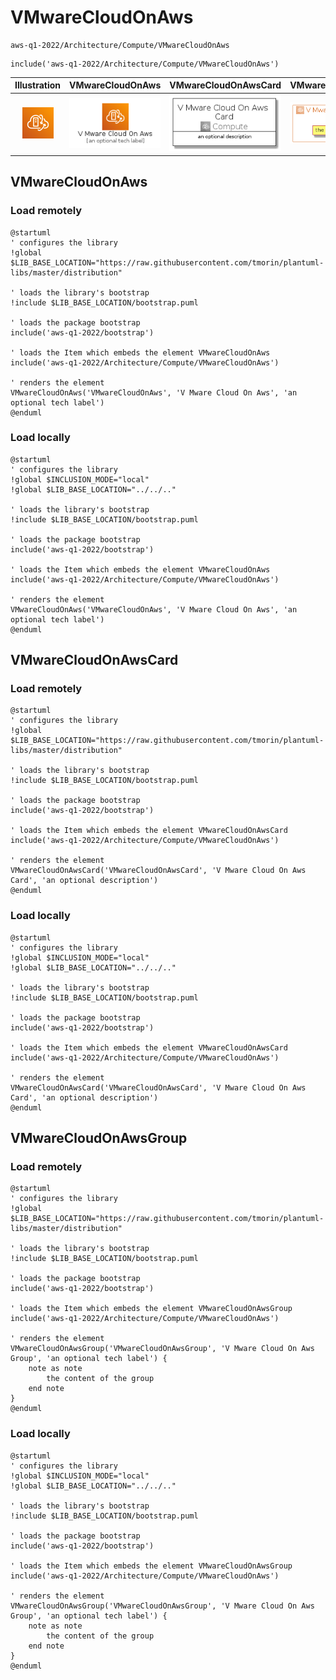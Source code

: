 # VMwareCloudOnAws


```text
aws-q1-2022/Architecture/Compute/VMwareCloudOnAws
```

```text
include('aws-q1-2022/Architecture/Compute/VMwareCloudOnAws')
```



| Illustration | VMwareCloudOnAws | VMwareCloudOnAwsCard | VMwareCloudOnAwsGroup |
| :---: | :---: | :---: | :---: |
| ![illustration for Illustration](../../../aws-q1-2022/Architecture/Compute/VMwareCloudOnAws.png) | ![illustration for VMwareCloudOnAws](../../../aws-q1-2022/Architecture/Compute/VMwareCloudOnAws.Local.png) | ![illustration for VMwareCloudOnAwsCard](../../../aws-q1-2022/Architecture/Compute/VMwareCloudOnAwsCard.Local.png) | ![illustration for VMwareCloudOnAwsGroup](../../../aws-q1-2022/Architecture/Compute/VMwareCloudOnAwsGroup.Local.png) |




## VMwareCloudOnAws

### Load remotely
```plantuml
@startuml
' configures the library
!global $LIB_BASE_LOCATION="https://raw.githubusercontent.com/tmorin/plantuml-libs/master/distribution"

' loads the library's bootstrap
!include $LIB_BASE_LOCATION/bootstrap.puml

' loads the package bootstrap
include('aws-q1-2022/bootstrap')

' loads the Item which embeds the element VMwareCloudOnAws
include('aws-q1-2022/Architecture/Compute/VMwareCloudOnAws')

' renders the element
VMwareCloudOnAws('VMwareCloudOnAws', 'V Mware Cloud On Aws', 'an optional tech label')
@enduml
```

### Load locally
```plantuml
@startuml
' configures the library
!global $INCLUSION_MODE="local"
!global $LIB_BASE_LOCATION="../../.."

' loads the library's bootstrap
!include $LIB_BASE_LOCATION/bootstrap.puml

' loads the package bootstrap
include('aws-q1-2022/bootstrap')

' loads the Item which embeds the element VMwareCloudOnAws
include('aws-q1-2022/Architecture/Compute/VMwareCloudOnAws')

' renders the element
VMwareCloudOnAws('VMwareCloudOnAws', 'V Mware Cloud On Aws', 'an optional tech label')
@enduml
```

## VMwareCloudOnAwsCard

### Load remotely
```plantuml
@startuml
' configures the library
!global $LIB_BASE_LOCATION="https://raw.githubusercontent.com/tmorin/plantuml-libs/master/distribution"

' loads the library's bootstrap
!include $LIB_BASE_LOCATION/bootstrap.puml

' loads the package bootstrap
include('aws-q1-2022/bootstrap')

' loads the Item which embeds the element VMwareCloudOnAwsCard
include('aws-q1-2022/Architecture/Compute/VMwareCloudOnAws')

' renders the element
VMwareCloudOnAwsCard('VMwareCloudOnAwsCard', 'V Mware Cloud On Aws Card', 'an optional description')
@enduml
```

### Load locally
```plantuml
@startuml
' configures the library
!global $INCLUSION_MODE="local"
!global $LIB_BASE_LOCATION="../../.."

' loads the library's bootstrap
!include $LIB_BASE_LOCATION/bootstrap.puml

' loads the package bootstrap
include('aws-q1-2022/bootstrap')

' loads the Item which embeds the element VMwareCloudOnAwsCard
include('aws-q1-2022/Architecture/Compute/VMwareCloudOnAws')

' renders the element
VMwareCloudOnAwsCard('VMwareCloudOnAwsCard', 'V Mware Cloud On Aws Card', 'an optional description')
@enduml
```

## VMwareCloudOnAwsGroup

### Load remotely
```plantuml
@startuml
' configures the library
!global $LIB_BASE_LOCATION="https://raw.githubusercontent.com/tmorin/plantuml-libs/master/distribution"

' loads the library's bootstrap
!include $LIB_BASE_LOCATION/bootstrap.puml

' loads the package bootstrap
include('aws-q1-2022/bootstrap')

' loads the Item which embeds the element VMwareCloudOnAwsGroup
include('aws-q1-2022/Architecture/Compute/VMwareCloudOnAws')

' renders the element
VMwareCloudOnAwsGroup('VMwareCloudOnAwsGroup', 'V Mware Cloud On Aws Group', 'an optional tech label') {
    note as note
        the content of the group
    end note
}
@enduml
```

### Load locally
```plantuml
@startuml
' configures the library
!global $INCLUSION_MODE="local"
!global $LIB_BASE_LOCATION="../../.."

' loads the library's bootstrap
!include $LIB_BASE_LOCATION/bootstrap.puml

' loads the package bootstrap
include('aws-q1-2022/bootstrap')

' loads the Item which embeds the element VMwareCloudOnAwsGroup
include('aws-q1-2022/Architecture/Compute/VMwareCloudOnAws')

' renders the element
VMwareCloudOnAwsGroup('VMwareCloudOnAwsGroup', 'V Mware Cloud On Aws Group', 'an optional tech label') {
    note as note
        the content of the group
    end note
}
@enduml
```


